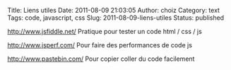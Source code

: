 Title: Liens utiles
Date: 2011-08-09 21:03:05
Author: choiz
Category: text
Tags: code, javascript, css
Slug: 2011-08-09-liens-utiles
Status: published

<http://www.jsfiddle.net/> Pratique pour tester un code html / css / js

<http://www.jsperf.com/> Pour faire des performances de code js

<http://www.pastebin.com/> Pour copier coller du code facilement
